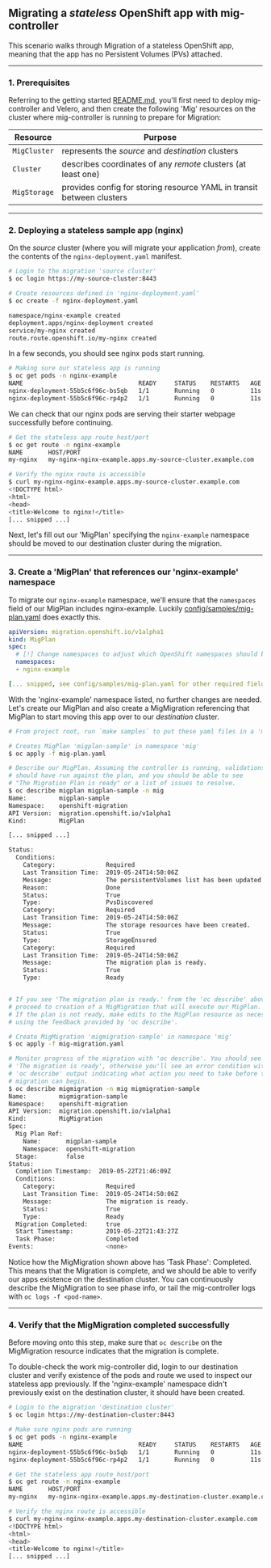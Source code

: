 ## Migrating a *stateless* OpenShift app with mig-controller

This scenario walks through Migration of a stateless OpenShift app, meaning that the app has no Persistent Volumes (PVs) attached.

---

### 1. Prerequisites

Referring to the getting started [README.md](https://github.com/fusor/mig-controller/blob/master/README.md), you'll first need to deploy mig-controller and Velero, and then create the following 'Mig' resources on the cluster where mig-controller is running to prepare for Migration:

|Resource|Purpose|
|---|---|
|`MigCluster`|represents the _source_ and _destination_ clusters|
|`Cluster`|describes coordinates of any _remote_ clusters (at least one)|
|`MigStorage`|provides config for storing resource YAML in transit between clusters |
 
---

### 2. Deploying a stateless sample app (nginx)

On the _source_ cluster (where you will migrate your application _from_), create the contents of the `nginx-deployment.yaml` manifest. 

```bash
# Login to the migration 'source cluster'
$ oc login https://my-source-cluster:8443

# Create resources defined in 'nginx-deployment.yaml'
$ oc create -f nginx-deployment.yaml 

namespace/nginx-example created
deployment.apps/nginx-deployment created
service/my-nginx created
route.route.openshift.io/my-nginx created
```

In a few seconds, you should see nginx pods start running.

```bash
# Making sure our stateless app is running
$ oc get pods -n nginx-example
NAME                                READY     STATUS    RESTARTS   AGE
nginx-deployment-55b5c6f96c-bs5qb   1/1       Running   0          11s
nginx-deployment-55b5c6f96c-rp4p2   1/1       Running   0          11s
```

We can check that our nginx pods are serving their starter webpage successfully before continuing.

```bash
# Get the stateless app route host/port
$ oc get route -n nginx-example
NAME       HOST/PORT
my-nginx   my-nginx-nginx-example.apps.my-source-cluster.example.com 

# Verify the nginx route is accessible
$ curl my-nginx-nginx-example.apps.my-source-cluster.example.com 
<!DOCTYPE html>
<html>
<head>
<title>Welcome to nginx!</title>
[... snipped ...]

```

Next, let's fill out our 'MigPlan' specifying the `nginx-example` namespace should be moved to our destination cluster during the migration.

---

### 3. Create a 'MigPlan' that references our 'nginx-example' namespace

To migrate our `nginx-example` namespace, we'll ensure that the `namespaces` field of our MigPlan includes nginx-example. Luckily [config/samples/mig-plan.yaml](https://github.com/fusor/mig-controller/blob/master/config/samples/mig-plan.yaml) does exactly this.

```yaml
apiVersion: migration.openshift.io/v1alpha1
kind: MigPlan
spec:
  # [!] Change namespaces to adjust which OpenShift namespaces should be migrated from source to destination cluster
  namespaces:
  - nginx-example

[... snipped, see config/samples/mig-plan.yaml for other required fields ...]
```

With the 'nginx-example' namespace listed, no further changes are needed. Let's create our MigPlan and also create a MigMigration referencing that MigPlan to start moving this app over to our _destination_ cluster.

```bash
# From project root, run `make samples` to put these yaml files in a 'migsamples' directory your can safely modify.

# Creates MigPlan 'migplan-sample' in namespace 'mig'
$ oc apply -f mig-plan.yaml

# Describe our MigPlan. Assuming the controller is running, validations
# should have run against the plan, and you should be able to see 
# "The Migration Plan is ready" or a list of issues to resolve.
$ oc describe migplan migplan-sample -n mig
Name:         migplan-sample
Namespace:    openshift-migration
API Version:  migration.openshift.io/v1alpha1
Kind:         MigPlan

[... snipped ...]

Status:
  Conditions:
    Category:              Required
    Last Transition Time:  2019-05-24T14:50:06Z
    Message:               The persistentVolumes list has been updated with discovered PVs.
    Reason:                Done
    Status:                True
    Type:                  PvsDiscovered
    Category:              Required
    Last Transition Time:  2019-05-24T14:50:06Z
    Message:               The storage resources have been created.
    Status:                True
    Type:                  StorageEnsured
    Category:              Required
    Last Transition Time:  2019-05-24T14:50:06Z
    Message:               The migration plan is ready.
    Status:                True
    Type:                  Ready


# If you see 'The migration plan is ready.' from the 'oc describe' above,
# proceed to creation of a MigMigration that will execute our MigPlan. 
# If the plan is not ready, make edits to the MigPlan resource as necessary
# using the feedback provided by 'oc describe'.

# Create MigMigration 'migmigration-sample' in namespace 'mig'
$ oc apply -f mig-migration.yaml

# Monitor progress of the migration with 'oc describe'. You should see 
# 'The migration is ready', otherwise you'll see an error condition within
# 'oc describe' output indicating what action you need to take before the 
# migration can begin.
$ oc describe migmigration -n mig migmigration-sample
Name:         migmigration-sample
Namespace:    openshift-migration
API Version:  migration.openshift.io/v1alpha1
Kind:         MigMigration
Spec:
  Mig Plan Ref:
    Name:       migplan-sample
    Namespace:  openshift-migration
  Stage:        false
Status:
  Completion Timestamp:  2019-05-22T21:46:09Z
  Conditions:
    Category:              Required
    Last Transition Time:  2019-05-24T14:50:06Z
    Message:               The migration is ready.
    Status:                True
    Type:                  Ready
  Migration Completed:     true
  Start Timestamp:         2019-05-22T21:43:27Z
  Task Phase:              Completed
Events:                    <none>
```

Notice how the MigMigration shown above has 'Task Phase': Completed. This means that the Migration is complete, and we should be able to verify our apps existence on the destination cluster. You can continuously describe the MigMigration to see phase info, or tail the mig-controller logs with `oc logs -f <pod-name>`.

---

### 4. Verify that the MigMigration completed successfully

Before moving onto this step, make sure that `oc describe` on the MigMigration resource indicates that the migration is complete.

To double-check the work mig-controller did, login to our destination cluster and verify existence of the pods and route we used to inspect our stateless app previously. If the 'nginx-example' namespace didn't previously exist on the destination cluster, it should have been created.

```bash
# Login to the migration 'destination cluster'
$ oc login https://my-destination-cluster:8443

# Make sure nginx pods are running
$ oc get pods -n nginx-example
NAME                                READY     STATUS    RESTARTS   AGE
nginx-deployment-55b5c6f96c-bs5qb   1/1       Running   0          11s
nginx-deployment-55b5c6f96c-rp4p2   1/1       Running   0          11s

# Get the stateless app route host/port
$ oc get route -n nginx-example
NAME       HOST/PORT
my-nginx   my-nginx-nginx-example.apps.my-destination-cluster.example.com 

# Verify the nginx route is accessible
$ curl my-nginx-nginx-example.apps.my-destination-cluster.example.com 
<!DOCTYPE html>
<html>
<head>
<title>Welcome to nginx!</title>
[... snipped ...]

```
